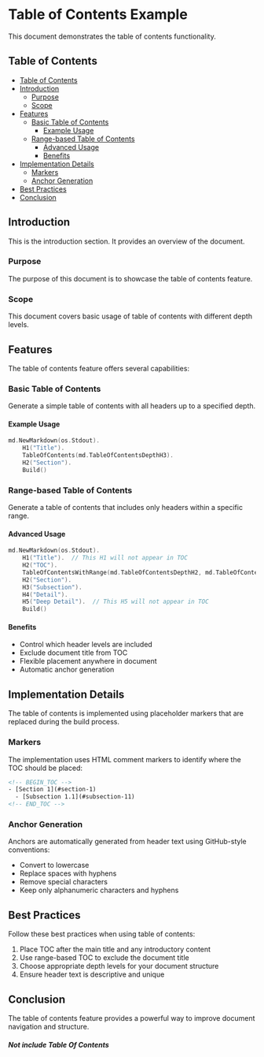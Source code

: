 # Table of Contents Example
This document demonstrates the table of contents functionality.
  
## Table of Contents
<!-- BEGIN_TOC -->
- [Table of Contents](#table-of-contents)
- [Introduction](#introduction)
  - [Purpose](#purpose)
  - [Scope](#scope)
- [Features](#features)
  - [Basic Table of Contents](#basic-table-of-contents)
    - [Example Usage](#example-usage)
  - [Range-based Table of Contents](#range-based-table-of-contents)
    - [Advanced Usage](#advanced-usage)
    - [Benefits](#benefits)
- [Implementation Details](#implementation-details)
  - [Markers](#markers)
  - [Anchor Generation](#anchor-generation)
- [Best Practices](#best-practices)
- [Conclusion](#conclusion)
<!-- END_TOC -->

  
## Introduction
This is the introduction section. It provides an overview of the document.
  
### Purpose
The purpose of this document is to showcase the table of contents feature.
  
### Scope
This document covers basic usage of table of contents with different depth levels.
  
## Features
The table of contents feature offers several capabilities:
  
### Basic Table of Contents
Generate a simple table of contents with all headers up to a specified depth.
  
#### Example Usage
```go
md.NewMarkdown(os.Stdout).
    H1("Title").
    TableOfContents(md.TableOfContentsDepthH3).
    H2("Section").
    Build()
```
  
### Range-based Table of Contents
Generate a table of contents that includes only headers within a specific range.
  
#### Advanced Usage
```go
md.NewMarkdown(os.Stdout).
    H1("Title").  // This H1 will not appear in TOC
    H2("TOC").
    TableOfContentsWithRange(md.TableOfContentsDepthH2, md.TableOfContentsDepthH4).
    H2("Section").
    H3("Subsection").
    H4("Detail").
    H5("Deep Detail").  // This H5 will not appear in TOC
    Build()
```
  
#### Benefits
- Control which header levels are included
- Exclude document title from TOC
- Flexible placement anywhere in document
- Automatic anchor generation
  
## Implementation Details
The table of contents is implemented using placeholder markers that are replaced during the build process.
  
### Markers
The implementation uses HTML comment markers to identify where the TOC should be placed:
  
```html
<!-- BEGIN_TOC -->
- [Section 1](#section-1)
  - [Subsection 1.1](#subsection-11)
<!-- END_TOC -->
```
  
### Anchor Generation
Anchors are automatically generated from header text using GitHub-style conventions:
  
- Convert to lowercase
- Replace spaces with hyphens
- Remove special characters
- Keep only alphanumeric characters and hyphens
  
## Best Practices
Follow these best practices when using table of contents:
  
1. Place TOC after the main title and any introductory content
2. Use range-based TOC to exclude the document title
3. Choose appropriate depth levels for your document structure
4. Ensure header text is descriptive and unique
  
## Conclusion
The table of contents feature provides a powerful way to improve document navigation and structure.
##### Not include Table Of Contents